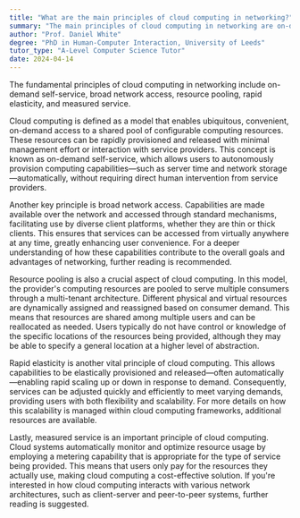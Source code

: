 ```yaml
---
title: "What are the main principles of cloud computing in networking?"
summary: "The main principles of cloud computing in networking are on-demand self-service, broad network access, resource pooling, rapid elasticity, and measured service."
author: "Prof. Daniel White"
degree: "PhD in Human-Computer Interaction, University of Leeds"
tutor_type: "A-Level Computer Science Tutor"
date: 2024-04-14
---
```


The fundamental principles of cloud computing in networking include on-demand self-service, broad network access, resource pooling, rapid elasticity, and measured service.

Cloud computing is defined as a model that enables ubiquitous, convenient, on-demand access to a shared pool of configurable computing resources. These resources can be rapidly provisioned and released with minimal management effort or interaction with service providers. This concept is known as on-demand self-service, which allows users to autonomously provision computing capabilities—such as server time and network storage—automatically, without requiring direct human intervention from service providers.

Another key principle is broad network access. Capabilities are made available over the network and accessed through standard mechanisms, facilitating use by diverse client platforms, whether they are thin or thick clients. This ensures that services can be accessed from virtually anywhere at any time, greatly enhancing user convenience. For a deeper understanding of how these capabilities contribute to the overall goals and advantages of networking, further reading is recommended.

Resource pooling is also a crucial aspect of cloud computing. In this model, the provider's computing resources are pooled to serve multiple consumers through a multi-tenant architecture. Different physical and virtual resources are dynamically assigned and reassigned based on consumer demand. This means that resources are shared among multiple users and can be reallocated as needed. Users typically do not have control or knowledge of the specific locations of the resources being provided, although they may be able to specify a general location at a higher level of abstraction.

Rapid elasticity is another vital principle of cloud computing. This allows capabilities to be elastically provisioned and released—often automatically—enabling rapid scaling up or down in response to demand. Consequently, services can be adjusted quickly and efficiently to meet varying demands, providing users with both flexibility and scalability. For more details on how this scalability is managed within cloud computing frameworks, additional resources are available.

Lastly, measured service is an important principle of cloud computing. Cloud systems automatically monitor and optimize resource usage by employing a metering capability that is appropriate for the type of service being provided. This means that users only pay for the resources they actually use, making cloud computing a cost-effective solution. If you're interested in how cloud computing interacts with various network architectures, such as client-server and peer-to-peer systems, further reading is suggested.
    